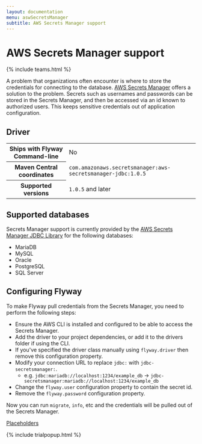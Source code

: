 ```yaml
---
layout: documentation
menu: aswSecretsManager
subtitle: AWS Secrets Manager support
---
```

# AWS Secrets Manager support
{% include teams.html %}

A problem that organizations often encounter is where to store the credentials for connecting to the database. 
[AWS Secrets Manager](https://aws.amazon.com/secrets-manager) offers a solution to the problem.
Secrets such as usernames and passwords can be stored in the Secrets Manager, and then be accessed via an id 
known to authorized users. This keeps sensitive credentials out of application configuration.

## Driver
<table class="table">
<tr>
<th>Ships with Flyway Command-line</th>
<td>No</td>
</tr>
<tr>
<th>Maven Central coordinates</th>
<td><code>com.amazonaws.secretsmanager:aws-secretsmanager-jdbc:1.0.5</code></td>
</tr>
<tr>
<th>Supported versions</th>
<td><code>1.0.5</code> and later</td>
</tr>
</table>

## Supported databases
Secrets Manager support is currently provided by the [AWS Secrets Manager JDBC Library](https://github.com/aws/aws-secretsmanager-jdbc) for the following databases:
- MariaDB
- MySQL
- Oracle
- PostgreSQL
- SQL Server

## Configuring Flyway
To make Flyway pull credentials from the Secrets Manager, you need to perform the following steps:
- Ensure the AWS CLI is installed and configured to be able to access the Secrets Manager.
- Add the driver to your project dependencies, or add it to the drivers folder if using the CLI.
- If you've specified the driver class manually using `flyway.driver` then remove this configuration property.
- Modify your connection URL to replace `jdbc:` with `jdbc-secretsmanager:`. 
  - e.g. `jdbc:mariadb://localhost:1234/example_db` -> `jdbc-secretsmanager:mariadb://localhost:1234/example_db`
- Change the `flyway.user` configuration property to contain the secret id.
- Remove the `flyway.password` configuration property.

Now you can run `migrate`, `info`, etc and the credentials will be pulled out of the Secrets Manager.

<p class="next-steps">
    <a class="btn btn-primary" href="/documentation/configuration/placeholders">Placeholders <i class="fa fa-arrow-right"></i></a>
</p>

{% include trialpopup.html %}
